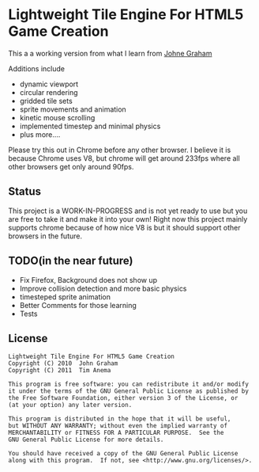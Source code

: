 Lightweight Tile Engine For HTML5 Game Creation=============This a a working version from what I learn from <a href="http://www.johnegraham2.com/web-technology/javascript-2d-tile-engine-canvas-helper-objects/">Johne Graham</a> Additions include* dynamic viewport * circular rendering* gridded tile sets* sprite movements and animation* kinetic mouse scrolling* implemented timestep and minimal physics* plus more.... Please try this out in Chrome before any other browser. I believe it is becauseChrome uses V8, but chrome will get around 233fps where all other browsers get only around 90fps.Status------This project is a WORK-IN-PROGRESS and is not yet ready to use but you are free to take it and make it into your own! Right now this project mainly supports chrome because of how nice V8 isbut it should support other browsers in the future.TODO(in the near future)----* Fix Firefox, Background does not show up* Improve collision detection and more basic physics* timesteped sprite animation * Better Comments for those learning* TestsLicense -------	Lightweight Tile Engine For HTML5 Game Creation	Copyright (C) 2010  John Graham	Copyright (C) 2011  Tim Anema	This program is free software: you can redistribute it and/or modify	it under the terms of the GNU General Public License as published by	the Free Software Foundation, either version 3 of the License, or	(at your option) any later version.	This program is distributed in the hope that it will be useful,	but WITHOUT ANY WARRANTY; without even the implied warranty of	MERCHANTABILITY or FITNESS FOR A PARTICULAR PURPOSE.  See the	GNU General Public License for more details.	You should have received a copy of the GNU General Public License	along with this program.  If not, see <http://www.gnu.org/licenses/>.